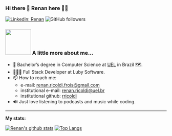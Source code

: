 ### Hi there 👋 Renan here 👨‍💻

[![Linkedin: Renan](https://img.shields.io/badge/-renan-blue?style=flat-square&logo=Linkedin&logoColor=white&link=https://www.linkedin.com/in/renanricoldi/)](https://www.linkedin.com/in/renanricoldi/)
![GitHub followers](https://img.shields.io/github/followers/RenanRicoldi?label=Follow&style=social)

### <img src="https://media.giphy.com/media/3knKct3fGqxhK/giphy.gif" width="80"> A little more about me...

- 🔭 Bachelor’s degree in Computer Science at [UEL](http://portal.uel.br/home) in Brazil 🗺.
- 👨🏻‍💻 Full Stack Developer at Luby Software.
- 📫 How to reach me: 
  - e-mail: renan.ricoldi.frois@gmail.com
  - institutional e-mail: renan.ricoldi@uel.br
  - institutional github: [rricoldi](https://github.com/rricoldi)
- 🔊 Just love listening to podcasts and music while coding.

---

**My stats:**  

[![Renan's github stats](https://github-readme-stats.vercel.app/api?username=RenanRicoldi&count_private=true&show_icons=true)](https://github.com/anuraghazra/github-readme-stats)
[![Top Langs](https://github-readme-stats.vercel.app/api/top-langs/?username=RenanRicoldi&layout=compact&hide=Ruby,Objective-C)](https://github.com/anuraghazra/github-readme-stats)
